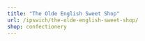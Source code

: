 ```yaml
---
title: "The Olde English Sweet Shop"
url: /ipswich/the-olde-english-sweet-shop/
shop: confectionery
---
```

